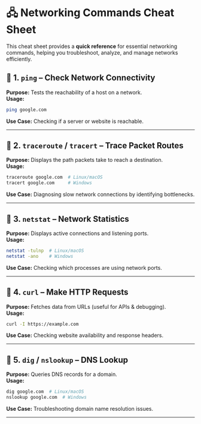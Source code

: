 # 🖧 Networking Commands Cheat Sheet

This cheat sheet provides a **quick reference** for essential networking commands, helping you troubleshoot, analyze, and manage networks efficiently.

## 📌 1. `ping` – Check Network Connectivity
**Purpose:** Tests the reachability of a host on a network.  
**Usage:**  
```sh
ping google.com
```
**Use Case:** Checking if a server or website is reachable.

---

## 📌 2. `traceroute` / `tracert` – Trace Packet Routes
**Purpose:** Displays the path packets take to reach a destination.  
**Usage:**  
```sh
traceroute google.com  # Linux/macOS  
tracert google.com     # Windows  
```
**Use Case:** Diagnosing slow network connections by identifying bottlenecks.

---

## 📌 3. `netstat` – Network Statistics
**Purpose:** Displays active connections and listening ports.  
**Usage:**  
```sh
netstat -tulnp  # Linux/macOS  
netstat -ano    # Windows  
```
**Use Case:** Checking which processes are using network ports.

---

## 📌 4. `curl` – Make HTTP Requests
**Purpose:** Fetches data from URLs (useful for APIs & debugging).  
**Usage:**  
```sh
curl -I https://example.com
```
**Use Case:** Checking website availability and response headers.

---

## 📌 5. `dig` / `nslookup` – DNS Lookup
**Purpose:** Queries DNS records for a domain.  
**Usage:**  
```sh
dig google.com  # Linux/macOS  
nslookup google.com  # Windows  
```
**Use Case:** Troubleshooting domain name resolution issues.

---
